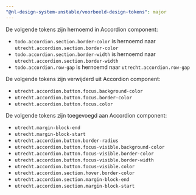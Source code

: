 ```yaml
---
"@nl-design-system-unstable/voorbeeld-design-tokens": major
---
```


De volgende tokens zijn hernoemd in Accordion component:
- `todo.accordion.section.border-color` is hernoemd naar `utrecht.accordion.section.border-color`
- `todo.accordion.section.border-width` is hernoemd naar `utrecht.accordion.section.border-width`
- `todo.accordion.row-gap` is hernoemd naar `utrecht.accordion.row-gap`

De volgende tokens zijn verwijderd uit Accordion component:
- `utrecht.accordion.button.focus.background-color`
- `utrecht.accordion.button.focus.border-color`
- `utrecht.accordion.button.focus.color`

De volgende tokens zijn toegevoegd aan Accordion component:
- `utrecht.margin-block-end`
- `utrecht.margin-block-start`
- `utrecht.accordion.button.border-radius`
- `utrecht.accordion.button.focus-visible.background-color`
- `utrecht.accordion.button.focus-visible.border-color`
- `utrecht.accordion.button.focus-visible.border-width`
- `utrecht.accordion.button.focus-visible.color`
- `utrecht.accordion.section.hover.border-color`
- `utrecht.accordion.section.margin-block-end`
- `utrecht.accordion.section.margin-block-start`
